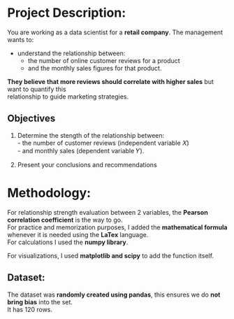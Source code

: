 # Project Description: 
You are working as a data scientist for a **retail company**. The management wants to: 
*   understand the relationship between:
    - the number of online customer reviews for a product
    - and the monthly sales figures for that product.

**They believe that more reviews should correlate with higher sales** but want to quantify this  
relationship to guide marketing strategies.  

## Objectives  
1.   Determine the stength of the relationship between:  
    - the number of customer reviews (independent variable 𝑋)  
    - and monthly sales (dependent variable 𝑌).
     
3.   Present your conclusions and recommendations

# Methodology:
For relationship strength evaluation between 2 variables, the **Pearson correlation coefficient** is the way to go.  
For practice and memorization purposes, I added the **mathematical formula** whenever it is needed using the **LaTex** language.  
For calculations I used the **numpy library**.

For visualizations, I used **matplotlib and scipy** to add the function itself.

## Dataset:  
The dataset was **randomly created using pandas**, this ensures we do **not bring bias** into the set.  
It has 120 rows. 
